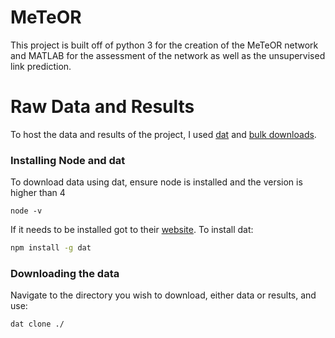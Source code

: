 # MeTeOR
This project is built off of python 3 for the creation of the MeTeOR network and MATLAB for the assessment of the network as well as the unsupervised link prediction.


# Raw Data and Results
To host the data and results of the project, I used [dat](https://datproject.org/) and [bulk downloads](http://meteor.lichtargelab.org/download).
### Installing Node and dat
To download data using dat, ensure node is installed and the version is higher than 4
```
node -v
```
If it needs to be installed got to their [website](https://nodejs.org/en/download/).
To install dat:
```bash
npm install -g dat
```
### Downloading the data
Navigate to the directory you wish to download, either data or results, and use:
```bash
dat clone ./
```
<!--stackedit_data:
eyJoaXN0b3J5IjpbLTcyODIxMjM0MywtMTEzNTYwNDkzXX0=
-->
